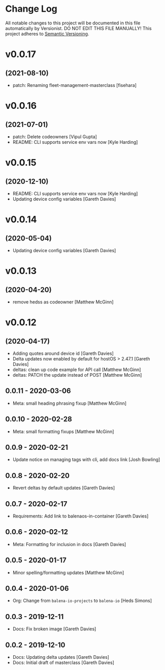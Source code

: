 # Change Log

All notable changes to this project will be documented in this file
automatically by Versionist. DO NOT EDIT THIS FILE MANUALLY!
This project adheres to [Semantic Versioning](http://semver.org/).

# v0.0.17
## (2021-08-10)

* patch: Renaming fleet-management-masterclass [fisehara]

# v0.0.16
## (2021-07-01)

* patch: Delete codeowners [Vipul Gupta]
* README: CLI supports service env vars now [Kyle Harding]

# v0.0.15
## (2020-12-10)

* README: CLI supports service env vars now [Kyle Harding]
* Updating device config variables [Gareth Davies]

# v0.0.14
## (2020-05-04)

* Updating device config variables [Gareth Davies]

# v0.0.13
## (2020-04-20)

* remove hedss as codeowner [Matthew McGinn]

# v0.0.12
## (2020-04-17)

* Adding quotes around device id [Gareth Davies]
* Delta updates now enabled by default for hostOS > 2.47.1 [Gareth Davies]
* deltas: clean up code example for API call [Matthew McGinn]
* deltas: PATCH the update instead of POST [Matthew McGinn]

## 0.0.11 - 2020-03-06

* Meta: small heading phrasing fixup [Matthew McGinn]

## 0.0.10 - 2020-02-28

* Meta: small formatting fixups [Matthew McGinn]

## 0.0.9 - 2020-02-21

* Update notice on managing tags with cli, add docs link [Josh Bowling]

## 0.0.8 - 2020-02-20

* Revert deltas by default  updates [Gareth Davies]

## 0.0.7 - 2020-02-17

* Requirements: Add link to balenaos-in-container [Gareth Davies]

## 0.0.6 - 2020-02-12

* Meta: Formatting for inclusion in docs [Gareth Davies]

## 0.0.5 - 2020-01-17

* Minor spelling/formatting updates [Matthew McGinn]

## 0.0.4 - 2020-01-06

* Org: Change from `balena-io-projects` to `balena-io` [Heds Simons]

## 0.0.3 - 2019-12-11

* Docs: Fix broken image [Gareth Davies]

## 0.0.2 - 2019-12-10

* Docs: Updating delta updates [Gareth Davies]
* Docs: Initial draft of masterclass [Gareth Davies]
